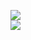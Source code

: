 [![](https://img.shields.io/badge/Made%20With-Github%20Spray-lightgrey.svg?style=for-the-badge&logo=github)](https://github.com/Annihil/github-spray#3730)  
[![](https://i.imgur.com/2DrTn0Z.gif)](https://github.com/Annihil/github-spray)